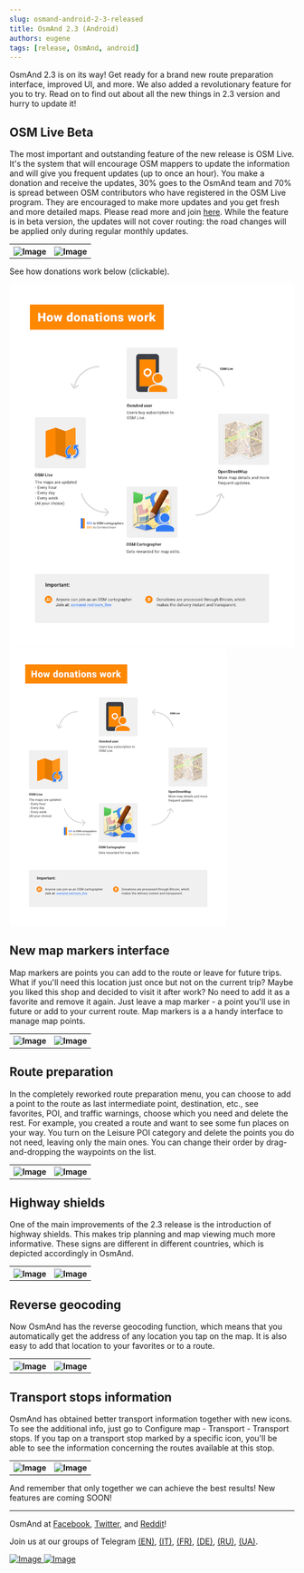 ```yaml
---
slug: osmand-android-2-3-released
title: OsmAnd 2.3 (Android)
authors: eugene
tags: [release, OsmAnd, android]
---
```


OsmAnd 2.3 is on its way! Get ready for a brand new route preparation interface, improved UI, and more. We also added a revolutionary feature for you to try. Read on to find out about all the new things in 2.3 version and hurry to update it!

<!--truncate-->

## OSM Live Beta

The most important and outstanding feature of the new release is OSM Live. It's the system that will encourage OSM mappers to update the information and will give you frequent updates (up to once an hour). You make a donation and receive the updates, 30% goes to the OsmAnd team and 70% is spread between OSM contributors who have registered in the OSM Live program. They are encouraged to make more updates and you get fresh and more detailed maps. Please read more and join <a href="http://osmand.net/osm_live#information">here</a>.
While the feature is in beta version, the updates will not cover routing: the road changes will be applied only during regular monthly updates.

<table>
  <tr>
    <th><img src={require('./ver_2_3_9.jpg').default} alt="Image"/></th>
    <th><img src={require('./ver_2_3_10.jpg').default} alt="Image"/></th>
      </tr>
</table> 

See how donations work below (clickable).

![OsmAnd Android 1.90](./osm_live_1.png)
![OsmAnd Android 1.90](./osm_live_small.png)


## New map markers interface

Map markers are points you can add to the route or leave for future trips. What if you'll need this location just once but not on the current trip? Maybe you liked this shop and decided to visit it after work? No need to add it as a favorite and remove it again. Just leave a map marker - a point you'll use in future or add to your current route. Map markers is a a handy interface to manage map points.

<table>
  <tr>
    <th><img src={require('./ver_2_3_11.jpg').default} alt="Image"/></th>
    <th><img src={require('./ver_2_3_12.jpg').default} alt="Image"/></th>
      </tr>
</table> 

## Route preparation

In the completely reworked route preparation menu, you can choose to add a point to the route as last intermediate point, destination, etc., see favorites, POI, and traffic warnings, choose which you need and delete the rest. For example, you created a route and want to see some fun places on your way. You turn on the Leisure POI category and delete the points you do not need, leaving only the main ones. You can change their order by drag-and-dropping the waypoints on the list.

<table>
  <tr>
    <th><img src={require('./ver_2_3_2.jpg').default} alt="Image"/></th>
    <th><img src={require('./ver_2_3_4.jpg').default} alt="Image"/></th>
      </tr>
</table> 

## Highway shields

One of the main improvements of the 2.3 release is the introduction of highway shields. This makes trip planning and map viewing much more informative. These signs are different in different countries, which is depicted accordingly in OsmAnd.

<table>
  <tr>
    <th><img src={require('./shields_3.jpg').default} alt="Image"/></th>
    <th><img src={require('./shields_5.jpg').default} alt="Image"/></th>
      </tr>
</table> 

## Reverse geocoding

Now OsmAnd has the reverse geocoding function, which means that you automatically get the address of any location you tap on the map. It is also easy to add that location to your favorites or to a route.

<table>
  <tr>
    <th><img src={require('./address_1.jpg').default} alt="Image"/></th>
    <th><img src={require('./address_2.jpg').default} alt="Image"/></th>
      </tr>
</table> 

## Transport stops information

OsmAnd has obtained better transport information together with new icons. To see the additional info, just go to Configure map - Transport - Transport stops. If you tap on a transport stop marked by a specific icon, you'll be able to see the information concerning the routes available at this stop.

<table>
  <tr>
    <th><img src={require('./transport_1.jpg').default} alt="Image"/></th>
    <th><img src={require('./ransport_2.jpg').default} alt="Image"/></th>
      </tr>
</table> 


And remember that only together we can achieve the best results!
New features are coming SOON!

____________________________ 

<p>OsmAnd at <a href="https://www.facebook.com/osmandapp/">Facebook</a>, <a href="https://www.twitter.com/osmandapp/">Twitter</a>, and <a href="https://www.reddit.com/r/OsmAnd/">Reddit</a>!</p>
 <p>Join us at our groups of Telegram <a href="https://t.me/OsmAndMaps">(EN)</a>, <a href="https://t.me/itosmand">(IT)</a>,  <a href="https://t.me/frosmand">(FR)</a>, <a href="https://t.me/deosmand">(DE)</a>, <a href="https://t.me/ruosmand">(RU)</a>, <a href="https://t.me/uaosmand">(UA)</a>.</p>


<a href="https://play.google.com/store/apps/details?id=net.osmand">
  <img src="http://osmand.net/images/badge_store_google_play.png" alt="Image" />
</a>

<a href="https://www.amazon.com/OsmAnd-Maps-Navigation/dp/B00D0SA8I8">
<img src="http://osmand.net/images/amazon-apps-store.png" alt="Image" />
</a>